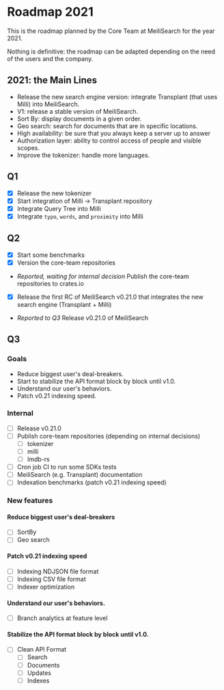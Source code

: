 # Roadmap 2021

This is the roadmap planned by the Core Team at MeiliSearch for the year 2021.

Nothing is definitive: the roadmap can be adapted depending on the need of the users and the company.

## 2021: the Main Lines

- Release the new search engine version: integrate Transplant (that uses Milli) into MeiliSearch.
- V1: release a stable version of MeiliSearch.
- Sort By: display documents in a given order.
- Geo search: search for documents that are in specific locations.
- High availability: be sure that you always keep a server up to answer
- Authorization layer: ability to control access of people and visible scopes.
- Improve the tokenizer: handle more languages.

## Q1

- [X] Release the new tokenizer
- [X] Start integration of Milli -> Transplant repository
- [X] Integrate Query Tree into Milli
- [X] Integrate `typo`, `words`, and `proximity` into Milli

## Q2

- [X] Start some benchmarks
- [X] Version the core-team repositories
- _Reported, waiting for internal decision_ Publish the core-team repositories to crates.io
- [X] Release the first RC of MeiliSearch v0.21.0 that integrates the new search engine (Transplant + Milli)
- _Reported to Q3_ Release v0.21.0 of MeiliSearch

## Q3

### Goals

- Reduce biggest user's deal-breakers.
- Start to stabilize the API format block by block until v1.0. 
- Understand our user's behaviors.
- Patch v0.21 indexing speed.

### Internal

- [ ] Release v0.21.0
- [ ] Publish core-team repositories (depending on internal decisions)
  - [ ] tokenizer
  - [ ] milli
  - [ ] lmdb-rs
- [ ] Cron job CI to run some SDKs tests
- [ ] MeiliSearch (e.g. Transplant) documentation
- [ ] Indexation benchmarks (patch v0.21 indexing speed)

### New features

#### Reduce biggest user's deal-breakers

- [ ] SortBy
- [ ] Geo search

#### Patch v0.21 indexing speed

- [ ] Indexing NDJSON file format
- [ ] Indexing CSV file format
- [ ] Indexer optimization

#### Understand our user's behaviors.

- [ ] Branch analytics at feature level

#### Stabilize the API format block by block until v1.0.

- [ ] Clean API Format
  - [ ] Search
  - [ ] Documents
  - [ ] Updates
  - [ ] Indexes
